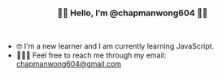 ### <p align = "center"> 👋🏻 Hello, I’m @chapmanwong604 👋🏻 </p>
<br>

- 🤓  I'm a new learner and I am currently learning JavaScript.
- 💁🏻‍♂  Feel free to reach me through my email: chapmanwong604@gmail.com


<!--- - 👀 I’m interested in ...
- 💞️ I’m looking to collaborate on ...
- 📫 How to reach me ... --->

<!---
chapmanwong604/chapmanwong604 is a ✨ special ✨ repository because its `README.md` (this file) appears on your GitHub profile.
You can click the Preview link to take a look at your changes.
--->
